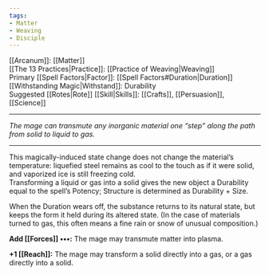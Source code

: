 ```yaml
---
tags:
- Matter
- Weaving
- Disciple
---
```


[[Arcanum]]: [[Matter]]\
[[The 13 Practices|Practice]]: [[Practice of Weaving|Weaving]]\
Primary [[Spell Factors|Factor]]: [[Spell Factors#Duration|Duration]]\
[[Withstanding Magic|Withstand]]: Durability\
Suggested [[Rotes|Rote]] [[Skill|Skills]]: [[Crafts]], [[Persuasion]], [[Science]]

---

_The mage can transmute any inorganic material one “step” along the path from solid to liquid to gas._

---

This magically-induced state change does not change the material’s temperature: liquefied steel remains as cool to the touch as if it were solid, and vaporized ice is still freezing cold.\
Transforming a liquid or gas into a solid gives the new object a Durability equal to the spell’s Potency; Structure is determined as Durability + Size.

When the Duration wears off, the substance returns to its natural state, but keeps the form it held during its altered state. (In the case of materials turned to gas, this often means a fine rain or snow of unusual composition.)

**Add [[Forces]] •••:** The mage may transmute matter into plasma.

**+1 [[Reach]]:** The mage may transform a solid directly into a gas, or a gas directly into a solid.